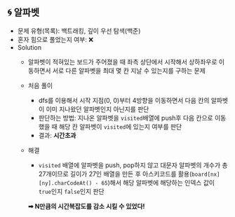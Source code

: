 ## 🌀 알파벳

- 문제 유형(목록): 백트래킹, 깊이 우선 탐색(백준)
- 혼자 힘으로 풀었는지 여부: ❌
- Solution
  - 알파벳이 적혀있는 보드가 주어졌을 때 좌측 상단에서 시작해서 상하좌우로 이동하면서 서로 다른 알파벳을 최대 몇 칸 지날 수 있는지를 구하는 문제

  - 처음 풀이
    - dfs를 이용해서 시작 지점(0, 0)부터 4방향을 이동하면서 다음 칸의 알파벳이 이미 지나왔던 알파벳인지 아닌지를 판단
    - 판단하는 방법: 지나온 알파벳을 `visited`배열에 push후 다음 칸으로 이동했을 때 해당 칸 알파벳이 `visited`에 있는지 여부를 판단
    - 결과: **시간초과**
  - 해결
    - `visited` 배열에 알파벳을 push, pop하지 않고 대문자 알파벳의 개수가 총 27개이므로 길이가 27인 배열을 만든 후 아스키코드를 활용(`board[nx][ny].charCodeAt() - 65`)해서 해당 알파벳에 해당하는 인덱스 값이 `true`인지 `false`인지 판단

    **➡︎ N만큼의 시간복잡도를 감소 시킬 수 있었다!**
